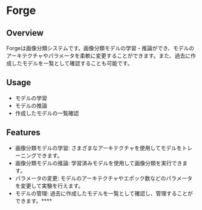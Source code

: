 # Forge

## Overview
Forgeは画像分類システムです。画像分類モデルの学習・推論ができ、モデルのアーキテクチャやパラメータを柔軟に変更することができます。また、過去に作成したモデルを一覧として確認することも可能です。

## Usage
- モデルの学習
- モデルの推論
- 作成したモデルの一覧確認

## Features
- 画像分類モデルの学習: さまざまなアーキテクチャを使用してモデルをトレーニングできます。
- 画像分類モデルの推論: 学習済みモデルを使用して画像分類を実行できます。
- パラメータの変更: モデルのアーキテクチャやエポック数などのパラメータを変更して実験を行えます。
- モデルの管理: 過去に作成したモデルを一覧として確認し、管理することができます。****
